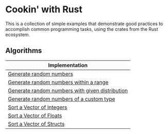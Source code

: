 # Cookin' with Rust 

This is a collection of simple examples that demonstrate good practices to accomplish common programming tasks, using the crates from the Rust ecosystem.

## Algorithms

| Implementation |
|---------------|
| [Generate random numbers](random_num_gen/src/main.rs) |
| [Generate random numbers within a range](random_num_gen_range/src/main.rs) |
| [Generate random numbers with given distribution](random_num_gen_distribution/src/main.rs) |
| [Generate random numbers of a custom type](random_num_gen_custom_type/src/main.rs) |
| [Sort a Vector of Integers](sort/src/main.rs) |
| [Sort a Vector of Floats](sort/src/main.rs) |
| [Sort a Vector of Structs](sort/src/main.rs) |
